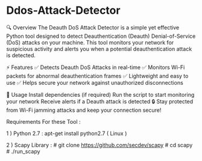 # Ddos-Attack-Detector

🔍 Overview
The Deauth DoS Attack Detector is a simple yet effective Python tool designed to detect Deauthentication (Deauth) Denial-of-Service (DoS) attacks on your machine. This tool monitors your network for suspicious activity and alerts you when a potential deauthentication attack is detected.

⚡ Features
✅ Detects Deauth DoS Attacks in real-time
✅ Monitors Wi-Fi packets for abnormal deauthentication frames
✅ Lightweight and easy to use
✅ Helps secure your network against unauthorized disconnections

🚀 Usage
Install dependencies (if required)
Run the script to start monitoring your network
Receive alerts if a Deauth attack is detected
🔒 Stay protected from Wi-Fi jamming attacks and keep your connection secure!

Requirements For these Tool :

1 ) Python 2.7 : apt-get install python2.7 ( Linux )

2 ) Scapy Library : # git clone https://github.com/secdev/scapy # cd scapy # ./run_scapy
